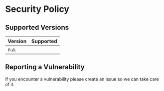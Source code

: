 # Security Policy

## Supported Versions

| Version | Supported          |
| ------- | ------------------ |
| n.a.   |  |


## Reporting a Vulnerability

If you encounter a vulnerability please create an issue so we can take care of it.
